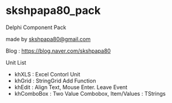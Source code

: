 # skshpapa80_pack

Delphi Component Pack

made by skshpapa80@gmail.com

Blog : https://blog.naver.com/skshpapa80

Unit List
- khXLS : Excel Contorl Unit
- khGrid : StringGrid Add Function
- khEdit : Align Text, Mouse Enter. Leave Event
- khComboBox : Two Value Combobox, Item/Values : TStrings
